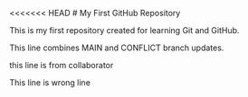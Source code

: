 <<<<<<< HEAD
\# My First GitHub Repository



This is my first repository created for learning Git and GitHub.


This line combines MAIN and CONFLICT branch updates.

this line is from collaborator

This line is wrong line